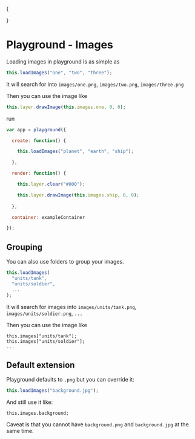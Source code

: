 {

}

# Playground - Images

Loading images in playground is as simple as

```javascript
this.loadImages("one", "two", "three");
```

It will search for into `images/one.png`, `images/two.png`, `images/three.png`

Then you can use the image like

```javascript
this.layer.drawImage(this.images.one, 0, 0);
```



run
```javascript
var app = playground({

  create: function() {

    this.loadImages("planet", "earth", "ship");

  },

  render: function() {

    this.layer.clear("#000");

    this.layer.drawImage(this.images.ship, 0, 0);
  
  },

  container: exampleContainer

});
```

<script>
exampleContainer.style.height = "200px";
</script>

## Grouping

You can also use folders to group your images.

```javascript
this.loadImages(
  "units/tank", 
  "units/soldier",
  ...
);
```

It will search for images into `images/units/tank.png`, `images/units/soldier.png`, `...`

Then you can use the image like

```javascrtipt
this.images["units/tank"];
this.images["units/soldier"];
...
```

## Default extension

Playground defaults to `.png` but you can override it:

```javascript
this.loadImages("background.jpg");
```

And still use it like:

```javascrtipt
this.images.background;
```

Caveat is that you cannot have `background.png` and `background.jpg` at the same time.